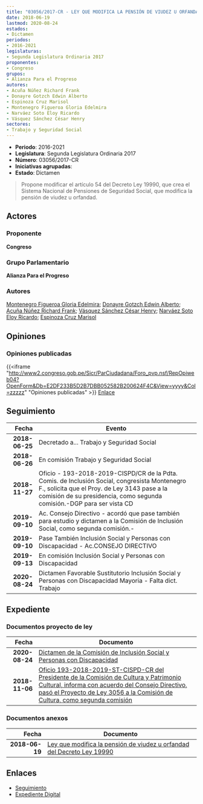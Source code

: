 ```yaml
---
title: "03056/2017-CR - LEY QUE MODIFICA LA PENSIÓN DE VIUDEZ U ORFANDAD DEL DECRETO LEY 19990"
date: 2018-06-19
lastmod: 2020-08-24
estados:
- Dictamen
periodos:
- 2016-2021
legislaturas:
- Segunda Legislatura Ordinaria 2017
proponentes:
- Congreso
grupos:
- Alianza Para el Progreso
autores:
- Acuña Núñez Richard Frank
- Donayre Gotzch Edwin Alberto
- Espinoza Cruz Marisol
- Montenegro Figueroa Gloria Edelmira
- Narváez Soto Eloy Ricardo
- Vásquez Sánchez César Henry
sectores:
- Trabajo y Seguridad Social
---
```

- **Periodo**: 2016-2021
- **Legislatura**: Segunda Legislatura Ordinaria 2017
- **Número**: 03056/2017-CR
- **Iniciativas agrupadas**: 
- **Estado**: Dictamen

> Propone modificar el artículo 54 del Decreto Ley 19990, que crea el Sistema Nacional de Pensiones de Seguridad Social, que modifica la pensión de viudez u orfandad.


## Actores

### Proponente

**Congreso**

### Grupo Parlamentario

**Alianza Para el Progreso**

### Autores

[Montenegro Figueroa Gloria Edelmira](mailto:mailto:gmontenegrof@congreso.gob.pe); [Donayre Gotzch Edwin Alberto](mailto:mailto:edonayre@congreso.gob.pe); [Acuña Núñez Richard Frank](mailto:mailto:racuna@congreso.gob.pe); [Vásquez Sánchez César Henry](mailto:mailto:cvasquezs@congreso.gob.pe); [Narváez Soto Eloy Ricardo](mailto:mailto:enarvaez@congreso.gob.pe); [Espinoza Cruz Marisol](mailto:mailto:mespinozac@congreso.gob.pe)

## Opiniones

### Opiniones publicadas

{{<iframe "http://www2.congreso.gob.pe/Sicr/ParCiudadana/Foro_pvp.nsf/RepOpiweb04?OpenForm&Db=E2DF233B5D2B7DBB052582B200624F4C&View=yyyy&Col=zzzzz" "Opiniones publicadas" >}}
[Enlace](http://www2.congreso.gob.pe/Sicr/ParCiudadana/Foro_pvp.nsf/RepOpiweb04?OpenForm&Db=E2DF233B5D2B7DBB052582B200624F4C&View=yyyy&Col=zzzzz)


## Seguimiento

| Fecha | Evento |
|------:|--------|
| **2018-06-25** | Decretado a... Trabajo y Seguridad Social |
| **2018-06-26** | En comisión Trabajo y Seguridad Social |
| **2018-11-27** | Oficio - 193-2018-2019-CISPD/CR de la Pdta. Comis. de Inclusión Social, congresista Montenegro F., solicita que el Proy. de Ley 3143 pase a la comisión de su presidencia, como segunda comisión.-DGP para ser vista CD |
| **2019-09-10** | Ac. Consejo Directivo - acordó que pase también para estudio y dictamen a la Comisión de Inclusión Social, como segunda comisión.- |
| **2019-09-10** | Pase También Inclusión Social y Personas con Discapacidad - Ac.CONSEJO DIRECTIVO |
| **2019-09-13** | En comisión Inclusión Social y Personas con Discapacidad |
| **2020-08-24** | Dictamen Favorable Sustitutorio Inclusión Social y Personas con Discapacidad Mayoria - Falta dict. Trabajo |

## Expediente

### Documentos proyecto de ley

| Fecha | Documento |
|------:|-----------|
| **2020-08-24** | [Dictamen de la Comisión de Inclusión Social y Personas con Discapacidad](http://www.leyes.congreso.gob.pe/Documentos/2016_2021/Dictamenes/Proyectos_de_Ley/03056DC13MAY20200824.pdf) |
| **2018-11-06** | [Oficio 193-2018-2019-ST-CISPD-CR del Presidente de la Comisión de Cultura y Patrimonio Cultural, informa con acuerdo del Consejo Directivo, pasó el Proyecto de Ley 3056 a la Comisión de Cultura, como segunda comisión](http://www.leyes.congreso.gob.pe/Documentos/2016_2021/Dictamenes/Proyectos_de_Ley/03477DC08MAY20181122.pdf) |

### Documentos anexos

| Fecha | Documento |
|------:|-----------|
| **2018-06-19** | [Ley que modifica la pensión de viudez u orfandad del Decreto Ley 19990](http://www.leyes.congreso.gob.pe/Documentos/2016_2021/Proyectos_de_Ley_y_de_Resoluciones_Legislativas/PL0305620180619..pdf) |

## Enlaces

- [Seguimiento](http://www2.congreso.gob.pe/Sicr/TraDocEstProc/CLProLey2016.nsf/f7fff46988ca05b1052578e100829cc7/222f0d8914c92f3d052582b200622649?OpenDocument)
- [Expediente Digital](http://www2.congreso.gob.pe/Sicr/TraDocEstProc/Expvirt_2011.nsf/visbusqptramdoc1621/03056?opendocument)

